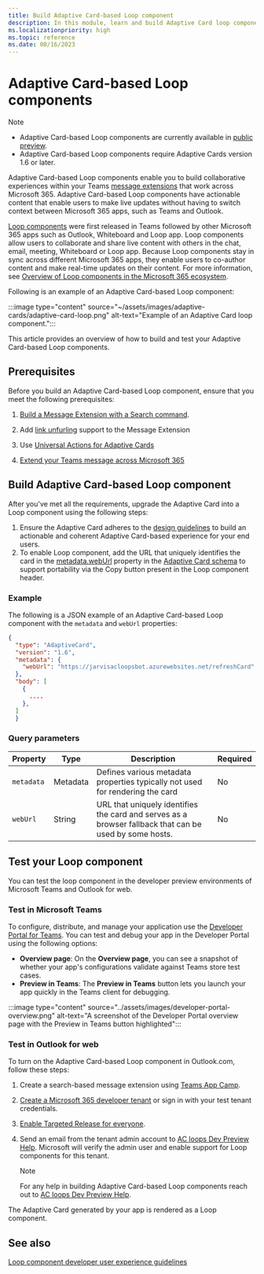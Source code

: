 ```yaml
---
title: Build Adaptive Card-based Loop component
description: In this module, learn and build Adaptive Card loop components.
ms.localizationpriority: high
ms.topic: reference
ms.date: 08/16/2023
---
```


# Adaptive Card-based Loop components

> [!NOTE]
>
> * Adaptive Card-based Loop components are currently available in [public preview](../resources/dev-preview/developer-preview-intro.md).
> * Adaptive Card-based Loop components require Adaptive Cards version 1.6 or later.

Adaptive Card-based Loop components enable you to build collaborative experiences within your Teams [message extensions](microsoftteams/platform/messaging-extensions/what-are-messaging-extensions) that work across Microsoft 365. Adaptive Card-based Loop components have actionable content that enable users to make live updates without having to switch context between Microsoft 365 apps, such as Teams and Outlook.

[Loop components](https://support.microsoft.com/office/first-things-to-know-about-loop-components-in-microsoft-teams-ee2a584b-5785-4dd6-8a2d-956131a29c81) were first released in Teams followed by other Microsoft 365 apps such as Outlook, Whiteboard and Loop app. Loop components allow users to collaborate and share live content with others in the chat, email, meeting, Whiteboard or Loop app. Because Loop components stay in sync across different Microsoft 365 apps, they enable users to co-author content and make real-time updates on their content. For more information, see [Overview of Loop components in the Microsoft 365 ecosystem](/microsoft-365/loop/loop-components-teams).

Following is an example of an Adaptive Card-based Loop component:

:::image type="content" source="~/assets/images/adaptive-cards/adaptive-card-loop.png" alt-text="Example of an Adaptive Card loop component.":::

This article provides an overview of how to build and test your Adaptive Card-based Loop components.

## Prerequisites

Before you build an Adaptive Card-based Loop component, ensure that you meet the following prerequisites:

1. [Build a Message Extension with a Search command](../messaging-extensions/what-are-messaging-extensions.md).

1. Add [link unfurling](../messaging-extensions/how-to/link-unfurling.md) support to the Message Extension

1. Use [Universal Actions for Adaptive Cards](../task-modules-and-cards/cards/Universal-actions-for-adaptive-cards/Work-with-Universal-Actions-for-Adaptive-Cards.md)

1. [Extend your Teams message across Microsoft 365](extend-m365-teams-message-extension.md)

## Build Adaptive Card-based Loop component

After you've met all the requirements, upgrade the Adaptive Card into a Loop component using the following steps:

1. Ensure the Adaptive Card adheres to the [design guidelines](design-loop-components.md) to build an actionable and coherent Adaptive Card-based experience for your end users.
1. To enable Loop component, add the URL that uniquely identifies the card in the [metadata.webUrl](https://adaptivecards.io/explorer/Metadata.html) property in the [Adaptive Card schema](https://adaptivecards.io/explorer/) to support portability via the Copy button present in the Loop component header.

### Example

The following is a JSON example of an Adaptive Card-based Loop component with the `metadata` and `webUrl` properties:

```json
{
  "type": "AdaptiveCard",
  "version": "1.6",
  "metadata": {
    "webUrl": "https://jarvisacloopsbot.azurewebsites.net/refreshCard"
  },
  "body": [
    {
      ....
    },
  ]
  }
```

### Query parameters

|Property|Type|Description|Required|
|---|---|---|---|
| `metadata`| Metadata | Defines various metadata properties typically not used for rendering the card | No |
| `webUrl` | String | URL that uniquely identifies the card and serves as a browser fallback that can be used by some hosts.|No|

## Test your Loop component

You can test the loop component in the developer preview environments of Microsoft Teams and Outlook for web.

### Test in Microsoft Teams

To configure, distribute, and manage your application use the [Developer Portal for Teams](../concepts/build-and-test/teams-developer-portal.md). You can test and debug your app in the Developer Portal using the following options:

* **Overview page**: On the **Overview page**, you can see a snapshot of whether your app's configurations validate against Teams store test cases.
* **Preview in Teams**: The **Preview in Teams** button lets you launch your app quickly in the Teams client for debugging.

:::image type="content" source="../assets/images/developer-portal-overview.png" alt-text="A screenshot of the Developer Portal overview page with the Preview in Teams button highlighted":::

### Test in Outlook for web

To turn on the Adaptive Card-based Loop component in Outlook.com, follow these steps:

1. Create a search-based message extension using [Teams App Camp](https://microsoft.github.io/app-camp/).
1. [Create a Microsoft 365 developer tenant](https://developer.microsoft.com/microsoft-365/dev-program) or sign in with your test tenant credentials.
1. [Enable Targeted Release for everyone](/microsoft-365/admin/manage/release-options-in-office-365?view=o365-worldwide&preserve-view=true).
1. Send an email from the tenant admin account to  [AC loops Dev Preview Help](mailto:acloops-preview-help@microsoft.com). Microsoft will verify the admin user and enable support for Loop components for this tenant.

   > [!NOTE]
   > For any help in building Adaptive Card-based Loop components reach out to [AC loops Dev Preview Help](mailto:acloops-preview-help@microsoft.com).

The Adaptive Card generated by your app is rendered as a Loop component.

## See also

[Loop component developer user experience guidelines](design-loop-components.md)
